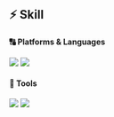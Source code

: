 ## ⚡ Skill 


#### 🔠 Platforms & Languages

<img src="https://img.shields.io/badge/Python-3776AB?style=flat&logo=Python&logoColor=white"> <img src="https://img.shields.io/badge/Flutter-02569B?style=flat&logo=Flutter&logoColor=white">

#### 🔧 Tools

<img src="https://img.shields.io/badge/Firebase-FFCA28?style=flat&logo=Firebase&logoColor=black"> <img src="https://img.shields.io/badge/Git-F05032?style=flat&logo=Git&logoColor=white">
